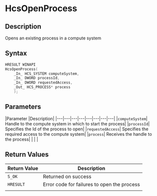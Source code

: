 # HcsOpenProcess

## Description
Opens an existing process in a compute system

## Syntax

```cpp
HRESULT WINAPI
HcsOpenProcess(
    _In_ HCS_SYSTEM computeSystem,
    _In_ DWORD processId,
    _In_ DWORD requestedAccess,
    _Out_ HCS_PROCESS* process
    );

```
## Parameters
|Parameter     |Description|
|---|---|---|---|---|---|---|---| 
|`computeSystem`| Handle to the compute system in which to start the process|
|`processId`| Specifies the Id of the process to open|
|`requestedAccess`| Specifies the required access to the compute system|
|`process`| Receives the handle to the process|
|    |    | 


## Return Values
|Return Value | Description|
|---|---|
|`S_OK`| Returned on success|
|`HRESULT`|Error code for failures to open the process|
|    |    | 
